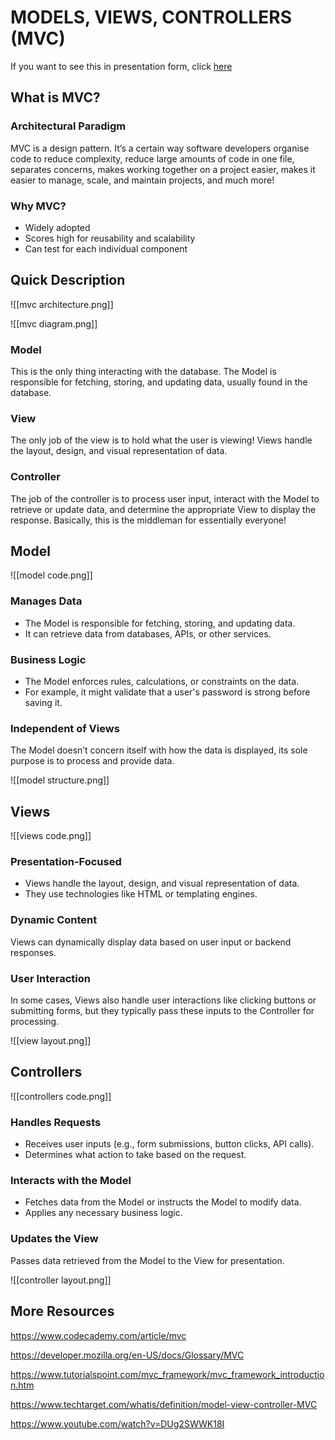 # MODELS, VIEWS, CONTROLLERS (MVC)

If you want to see this in presentation form, click [here](https://drive.google.com/file/d/1x1OQlmxUYDJ8X7k_y7STIBZyoVMk9iMF/view?usp=sharing)

## What is MVC?

### Architectural Paradigm

MVC is a design pattern. It’s a certain way software developers organise code to reduce complexity, reduce large amounts of code in one file, separates concerns, makes working together on a project easier, makes it easier to manage, scale, and maintain projects, and much more!

### Why MVC?

- Widely adopted
- Scores high for reusability and scalability
- Can test for each individual component

## Quick Description



![[mvc architecture.png]]

![[mvc diagram.png]]
### Model

This is the only thing interacting with the database. The Model is responsible for fetching, storing, and updating data, usually found in the database.

### View

The only job of the view is to hold what the user is viewing! Views handle the layout, design, and visual representation of data.

### Controller

The job of the controller is to process user input, interact with the Model to retrieve or update data, and determine the appropriate View to display the response. Basically, this is the middleman for essentially everyone!

## Model


![[model code.png]]

### Manages Data

- The Model is responsible for fetching, storing, and updating data.
- It can retrieve data from databases, APIs, or other services.

### Business Logic

- The Model enforces rules, calculations, or constraints on the data.
- For example, it might validate that a user's password is strong before saving it.

### Independent of Views

The Model doesn’t concern itself with how the data is displayed, its sole purpose is to process and provide data.

![[model structure.png]]

## Views

![[views code.png]]

### Presentation-Focused

- Views handle the layout, design, and visual representation of data.
- They use technologies like HTML or templating engines.

### Dynamic Content

Views can dynamically display data based on user input or backend responses.

### User Interaction

In some cases, Views also handle user interactions like clicking buttons or submitting forms, but they typically pass these inputs to the Controller for processing.

![[view layout.png]]
## Controllers

![[controllers code.png]]
### Handles Requests

- Receives user inputs (e.g., form submissions, button clicks, API calls).
- Determines what action to take based on the request.

### Interacts with the Model

- Fetches data from the Model or instructs the Model to modify data.
- Applies any necessary business logic.

### Updates the View

Passes data retrieved from the Model to the View for presentation.

![[controller layout.png]]

## More Resources

https://www.codecademy.com/article/mvc

https://developer.mozilla.org/en-US/docs/Glossary/MVC

https://www.tutorialspoint.com/mvc_framework/mvc_framework_introduction.htm

https://www.techtarget.com/whatis/definition/model-view-controller-MVC

https://www.youtube.com/watch?v=DUg2SWWK18I

